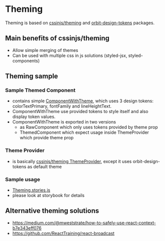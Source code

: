 # Theming

Theming is based on [cssinjs/theming](https://github.com/cssinjs/theming) and [orbit-design-tokens](https://github.com/kiwicom/orbit-design-tokens) packages.

## Main benefits of cssinjs/theming
- Allow simple merging of themes
- Can be used with multiple css in js solutions (styled-jsx, styled-components)

## Theming sample

### Sample Themed Component
- contains simple [ComponentWithTheme](/src/Theming/ThemedSample.js), which uses 3 design tokens: colorTextPrimary, fontFamily and lineHeightText.
- ComponentWithTheme use provided tokens to style itself and also display token values.
- ComponentWithTheme is exported in two versions
  - as RawComponent which only uses tokens provided by theme prop
  - ThemedComponent which expect usage inside ThemeProvider which provide theme prop

### Theme Provider
- is basically [cssinjs/theming ThemeProvider](https://github.com/cssinjs/theming#themeprovider), except it uses orbit-design-tokens as default theme

### Sample usage
- [Theming.stories.js](src/Theming/Theming.stories.js)
- please look at storybook for details

## Alternative theming solutions
 - https://medium.com/@mweststrate/how-to-safely-use-react-context-b7e343eff076
 - https://github.com/ReactTraining/react-broadcast

